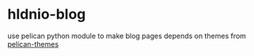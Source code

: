 # hldnio-blog
use pelican python module to make blog pages
depends on themes from [pelican-themes](https://github.com/getpelican/pelican-themes)

